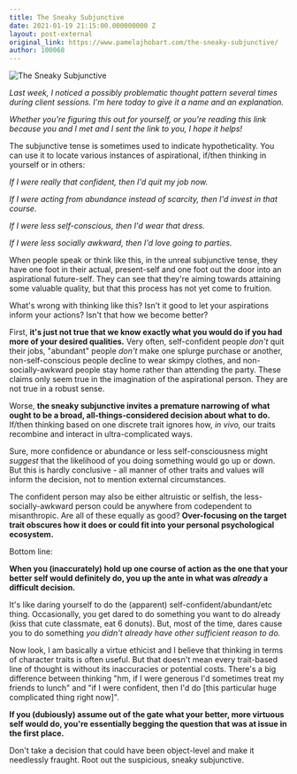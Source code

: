 ```yaml
---
title: The Sneaky Subjunctive
date: 2021-01-19 21:15:00.000000000 Z
layout: post-external
original_link: https://www.pamelajhobart.com/the-sneaky-subjunctive/
author: 100068
---
```


 ![The Sneaky Subjunctive](https://www.pamelajhobart.com/content/images/2021/07/blue-sky-yellow-line.jpeg)

_Last week, I noticed a possibly problematic thought pattern several times during client sessions. I'm here today to give it a name and an explanation._

_Whether you're figuring this out for yourself, or you're reading this link because you and I met and I sent the link to you, I hope it helps!_

The subjunctive tense is sometimes used to indicate hypotheticality. You can use it to locate various instances of aspirational, if/then thinking in yourself or in others:

_If I were really that confident, then I'd quit my job now._

_If I were acting from abundance instead of scarcity, then I'd invest in that course._

_If I were less self-conscious, then I'd wear that dress._

_If I were less socially awkward, then I'd love going to parties._

When people speak or think like this, in the unreal subjunctive tense, they have one foot in their actual, present-self and one foot out the door into an aspirational future-self. They can see that they're aiming towards attaining some valuable quality, but that this process has not yet come to fruition.

What's wrong with thinking like this? Isn't it good to let your aspirations inform your actions? Isn't that how we become better?

First, **it's just not true that we know exactly what you would do if you had more of your desired qualities.** Very often, self-confident people _don't_ quit their jobs, "abundant" people _don't_ make one splurge purchase or another, non-self-conscious people decline to wear skimpy clothes, and non-socially-awkward people stay home rather than attending the party. These claims only seem true in the imagination of the aspirational person. They are not true in a robust sense.

Worse, **the sneaky subjunctive invites a premature narrowing of what ought to be a broad, all-things-considered decision about what to do.** If/then thinking based on one discrete trait ignores how, _in vivo,_ our traits recombine and interact in ultra-complicated ways.

Sure, more confidence or abundance or less self-consciousness might _suggest_ that the likelihood of you doing something would go up or down. But this is hardly conclusive - all manner of other traits and values will inform the decision, not to mention external circumstances.

The confident person may also be either altruistic or selfish, the less-socially-awkward person could be anywhere from codependent to misanthropic. Are all of these equally as good? **Over-focusing on the target trait obscures how it does or could fit into your personal psychological ecosystem.**

Bottom line:

**When you (inaccurately) hold up one course of action as the one that your better self would definitely do, you up the ante in what was _already_ a difficult decision.**

It's like daring yourself to do the (apparent) self-confident/abundant/etc thing. Occasionally, you get dared to do something you want to do already (kiss that cute classmate, eat 6 donuts). But, most of the time, dares cause you to do something _you didn't already have other sufficient reason to do._

Now look, I am basically a virtue ethicist and I believe that thinking in terms of character traits is often useful. But that doesn't mean every trait-based line of thought is without its inaccuracies or potential costs. There's a big difference between thinking "hm, if I were generous I'd sometimes treat my friends to lunch" and "if I were confident, then I'd do [this particular huge complicated thing right now]".

**If you (dubiously) assume out of the gate what your better, more virtuous self would do, you're essentially begging the question that was at issue in the first place.**

Don't take a decision that could have been object-level and make it needlessly fraught. Root out the suspicious, sneaky subjunctive.

